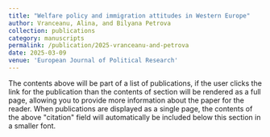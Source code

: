```yaml
---
title: "Welfare policy and immigration attitudes in Western Europe"
author: Vranceanu, Alina, and Bilyana Petrova
collection: publications
category: manuscripts
permalink: /publication/2025-vranceanu-and-petrova
date: 2025-03-09
venue: 'European Journal of Political Research'
---
```

The contents above will be part of a list of publications, if the user clicks the link for the publication than the contents of section will be rendered as a full page, allowing you to provide more information about the paper for the reader. When publications are displayed as a single page, the contents of the above "citation" field will automatically be included below this section in a smaller font.
